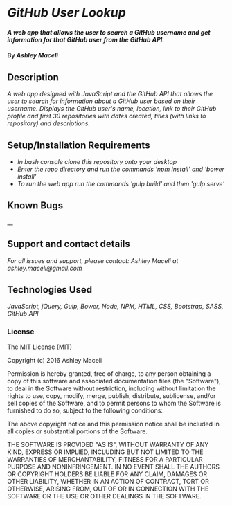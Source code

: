# _GitHub User Lookup_

#### _A web app that allows the user to search a GitHub username and get information for that GitHub user from the GitHub API._

#### By _**Ashley Maceli**_

## Description

_A web app designed with JavaScript and the GitHub API that allows the user to search for information about a GitHub user based on their username. Displays the GitHub user's name, location, link to their GitHub profile and first 30 repositories with dates created, titles (with links to repository) and descriptions._

## Setup/Installation Requirements

* _In bash console clone this repository onto your desktop_
* _Enter the repo directory and run the commands 'npm install' and 'bower install'_
* _To run the web app run the commands 'gulp build' and then 'gulp serve'_

## Known Bugs

__

## Support and contact details

_For all issues and support, please contact:
Ashley Maceli at ashley.maceli@gmail.com_

## Technologies Used

_JavaScript, jQuery, Gulp, Bower, Node, NPM, HTML, CSS, Bootstrap, SASS, GitHub API_

### License

The MIT License (MIT)

Copyright (c) 2016 Ashley Maceli

Permission is hereby granted, free of charge, to any person obtaining a copy
of this software and associated documentation files (the "Software"), to deal
in the Software without restriction, including without limitation the rights
to use, copy, modify, merge, publish, distribute, sublicense, and/or sell
copies of the Software, and to permit persons to whom the Software is
furnished to do so, subject to the following conditions:

The above copyright notice and this permission notice shall be included in all
copies or substantial portions of the Software.

THE SOFTWARE IS PROVIDED "AS IS", WITHOUT WARRANTY OF ANY KIND, EXPRESS OR
IMPLIED, INCLUDING BUT NOT LIMITED TO THE WARRANTIES OF MERCHANTABILITY,
FITNESS FOR A PARTICULAR PURPOSE AND NONINFRINGEMENT. IN NO EVENT SHALL THE
AUTHORS OR COPYRIGHT HOLDERS BE LIABLE FOR ANY CLAIM, DAMAGES OR OTHER
LIABILITY, WHETHER IN AN ACTION OF CONTRACT, TORT OR OTHERWISE, ARISING FROM,
OUT OF OR IN CONNECTION WITH THE SOFTWARE OR THE USE OR OTHER DEALINGS IN THE
SOFTWARE.
